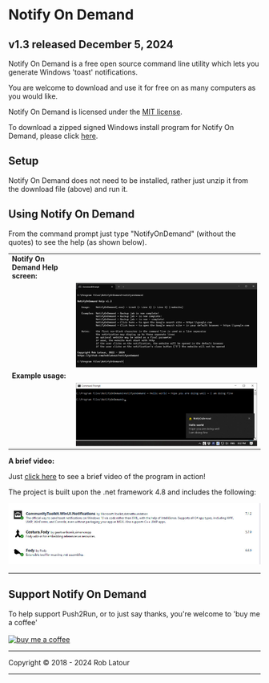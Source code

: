 # Notify On Demand 
## v1.3 released December 5, 2024

Notify On Demand is a free open source command line utility which lets you generate Windows 'toast' notifications.

You are welcome to download and use it for free on as many computers as you would like.

Notify On Demand is licensed under the [MIT license](https://github.com/roblatour/notifyondemand/blob/main/LICENSE).

To download a zipped signed Windows install program for Notify On Demand, please click [here](https://6ec1f0a2f74d4d0c2019-591364a760543a57f40bab2c37672676.ssl.cf5.rackcdn.com/NotifyOnDemand.zip).

## Setup

Notify On Demand does not need to be installed, rather just unzip it from the download file (above) and run it.

## Using Notify On Demand

From the command prompt just type "NotifyOnDemand" (without the quotes) to see the help (as shown below).

|     |     |
| --- | --- |
| **Notify On Demand Help screen:** |     |
|     | ![Notify On Demand screenshot](/images/screenshot.jpg) |
| **Example usage:** |     |
|     | ![Notify On Demand example usage](/images/example.jpg) |

**A brief video:**

Just [click here](https://www.youtube.com/watch?v=3HlqEJvxGvQ) to see a brief video of the program in action!

The project is built upon the .net framework 4.8 and includes the following:

![components](/images/components.jpg)
 
* * *
 ## Support Notify On Demand

 To help support Push2Run, or to just say thanks, you're welcome to 'buy me a coffee'<br><br>
[<img alt="buy me  a coffee" width="200px" src="https://cdn.buymeacoffee.com/buttons/v2/default-blue.png" />](https://www.buymeacoffee.com/roblatour)
* * *
Copyright © 2018 - 2024 Rob Latour
* * *
